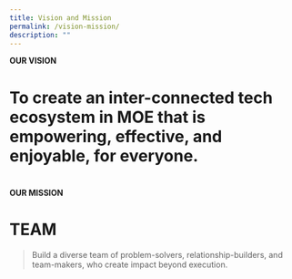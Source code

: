 ```yaml
---
title: Vision and Mission
permalink: /vision-mission/
description: ""
---
```

**OUR VISION**

# To create an inter-connected tech ecosystem in MOE that is empowering, effective, and enjoyable, for everyone.
# 


**OUR MISSION**
# TEAM
> 
> Build a diverse team of problem-solvers, relationship-builders, and team-makers, who create impact beyond execution.